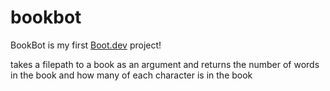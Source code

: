 # bookbot

BookBot is my first [Boot.dev](https://www.boot.dev) project!

takes a filepath to a book as an argument and returns the number of words in the book and how many of each character is in the book
